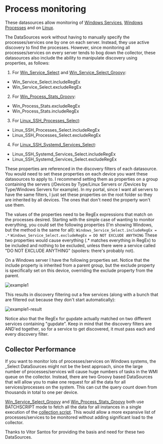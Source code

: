 # Process monitoring

These datasources allow monitoring of [Windows Services](Win_Service_Select/Win_Service_Select.xml), [Windows Processes](Win_Process_Stats_Groovy/Win_Process_Stats_Groovy.xml) and on [Linux](Linux_SSH_Processes_Select/Linux_SSH_Processes_Select.xml).

The DataSources work without having to manually specify the processes/services one by one on each server.  Instead, they use active discovery to find the processes. However, since monitoring all processes/services on every server tends to bog down the collector, these datasources also include the ability to manipulate discovery using properties, as follows:

1. For [Win_Service_Select](Win_Service_Select/Win_Service_Select.xml) and [Win_Service_Select_Groovy](Win_Service_Select_Groovy/Win_Service_Select_Groovy.xml):
  * Win_Service_Select.includeRegEx
  * Win_Service_Select.excludeRegEx
2. For [Win_Process_Stats_Groovy](Win_Process_Stats_Groovy/Win_Process_Stats_Groovy.xml):
  * Win_Process_Stats.excludeRegEx
  * Win_Process_Stats.includeRegEx
3. For [Linux_SSH_Processes_Select](Linux_SSH_Processes_Select/Linux_SSH_Processes_Select.xml):
  * Linux_SSH_Processes_Select.includeRegEx
  * Linux_SSH_Processes_Select.excludeRegEx
4. For [Linux_SSH_Systemd_Services_Select](Linux_SSH_Systemd_Services_Select/Linux_SSH_Systemd_Services_Select.json):
  * Linux_SSH_Systemd_Services_Select.includeRegEx
  * Linux_SSH_Systemd_Services_Select.excludeRegEx

These properties are referenced in the discovery filters of each datasource. You would need to set these properties on each device you want these datasources to apply to. I recommend setting them as properties on a group containing the servers (/Devices by Type/Linux Servers or /Devices by Type/Windows Servers for example). In my portal, since I want all servers to have the same filters, I just set these properties on the root folder so they are inherited by all devices. The ones that don't need the property won't use them.

The values of the properties need to be RegEx expressions that match on the processes desired. Starting with the simple case of wanting to monitor everything, you could set the following properties (I'm showing Windows, but the method is the same for all):
`Windows_Service_Select.includeRegEx = .*`
`Windows_Service_Select.excludeRegEx = DO NOT EXCLUDE ANYTHING`
These two properties would cause everything (.* matches everything in RegEx) to be included and nothing to be excluded, unless there were a service called "DO NOT EXCLUDE ANYTHING" (spoilers: there's probably not).

On a Windows server I have the following properties set. Notice that the include property is inherited from a parent group, but the exclude property is specifically set on this device, overriding the exclude property from the parent.

![example1](example1.png "Example")

This results in discovery filtering out a few services (along with a bunch that are filtered out because they don't start automatically):

![example1-result](example1-result.png "Results")

Notice also that the RegEx for gupdate actually matched on two different services containing "gupdate". Keep in mind that the discovery filters are AND'ed together, so for a service to get discovered, it must pass each and every discovery filter.

## Collector Performance
If you want to monitor lots of processes/services on Windows systems, the \_Select DataSources might not be the best approach, since the large number of processes/services will cause huge numbers of tasks in the WMI queue on the collector. Instead, there are two Groovy based DataSources that will allow you to make one request for all the data for all services/processes on the system. This can cut the query count down from thousands in total to one per device.

[Win_Service_Select_Groovy](Win_Service_Select_Groovy/Win_Service_Select_Groovy.xml) and [Win_Process_Stats_Groovy](Win_Process_Stats_Groovy/Win_Process_Stats_Groovy.xml) both use BATCHSCRIPT mode to fetch all the data for all instances in a single execution of the [collection script](Win_Service_Select_Groovy/collect.groovy). This would allow a more expansive list of processes/services to be monitored without adding significant load to the collector.

Thanks to Vitor Santos for providing the basis and need for these two DataSources.
